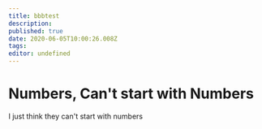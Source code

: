 ```yaml
---
title: bbbtest
description: 
published: true
date: 2020-06-05T10:00:26.008Z
tags: 
editor: undefined
---
```


# Numbers, Can't start with Numbers
I just think they can't start with numbers
